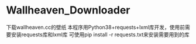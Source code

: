 # Wallheaven_Downloader
下载wallheaven.cc的壁纸
本程序用Python38+requests+lxml库开发，使用前需要安装requests库和lxml库
可使用pip install -r requests.txt来安装需要用到的库
